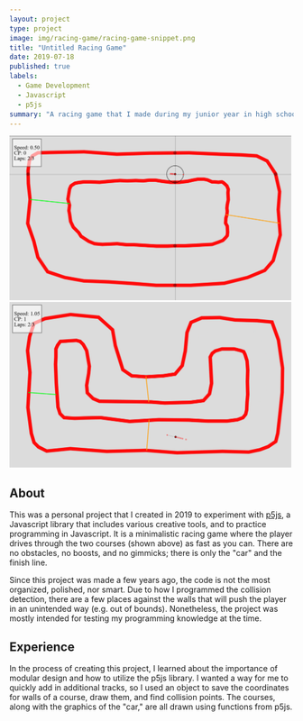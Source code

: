 ```yaml
---
layout: project
type: project
image: img/racing-game/racing-game-snippet.png
title: "Untitled Racing Game"
date: 2019-07-18
published: true
labels:
  - Game Development
  - Javascript
  - p5js
summary: "A racing game that I made during my junior year in high school."
---
```


<div class="text-center p-4">
  <img width="500px" src="../img/racing-game/racing-game-full.png" class="img-thumbnail">
  <img width="500px" src="../img/racing-game/racing-game-full-alt.png" class="img-thumbnail">  
</div>

## About

This was a personal project that I created in 2019 to experiment with [p5js](https://p5js.org/), a Javascript library that includes various creative tools, and to practice programming in Javascript. It is a minimalistic racing game where the player drives through the two courses (shown above) as fast as you can. There are no obstacles, no boosts, and no gimmicks; there is only the "car" and the finish line. 

Since this project was made a few years ago, the code is not the most organized, polished, nor smart. Due to how I programmed the collision detection, there are a few places against the walls that will push the player in an unintended way (e.g. out of bounds). Nonetheless, the project was mostly intended for testing my programming knowledge at the time.

## Experience

In the process of creating this project, I learned about the importance of modular design and how to utilize the p5js library. I wanted a way for me to quickly add in additional tracks, so I used an object to save the coordinates for walls of a course, draw them, and find collision points. The courses, along with the graphics of the "car," are all drawn using functions from p5js.
